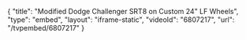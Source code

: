 {
    "title": "Modified Dodge Challenger SRT8 on Custom 24\" LF Wheels",
    "type": "embed",
    "layout": "iframe-static",
    "videoId": "6807217",
    "url": "\/tvpembed\/6807217"
}